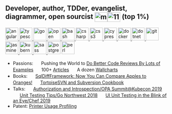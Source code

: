 
## Developer, author, TDDer, evangelist, diagrammer, open sourcist <a href="https://linkedin.com/in/michaelsorens" target="blank"><img align="center" src="https://cdn.jsdelivr.net/npm/simple-icons@3.0.1/icons/linkedin.svg" alt="michaelsorens" height="30" width="40" /></a><a href="https://stackoverflow.com/users/115690" target="blank"><img align="center" src="https://cdn.jsdelivr.net/npm/simple-icons@3.0.1/icons/stackoverflow.svg" alt="115690" height="30" width="40" /></a> (top 1%)

<a href="https://angular.io" target="_blank"> <img src="https://devicons.github.io/devicon/devicon.git/icons/angularjs/angularjs-original.svg" alt="angular" width="40" height="40"/> </a>
<a href="https://www.typescriptlang.org/" target="_blank"> <img src="https://devicons.github.io/devicon/devicon.git/icons/typescript/typescript-original.svg" alt="typescript" width="40" height="40"/> </a>
<a href="https://golang.org" target="_blank"> <img src="https://devicons.github.io/devicon/devicon.git/icons/go/go-original.svg" alt="go" width="40" height="40"/> </a>
<a href="https://www.openpolicyagent.org/" target="_blank"> <img src="https://avatars3.githubusercontent.com/u/16468693?s=200&v=4" alt="open policy agent" width="40" height="40"/> </a>
<a href="https://www.gnu.org/software/bash/" target="_blank"> <img src="https://www.vectorlogo.zone/logos/gnu_bash/gnu_bash-icon.svg" alt="bash" width="40" height="40"/> </a>
<a href="https://www.w3schools.com/cs/" target="_blank"> <img src="https://devicons.github.io/devicon/devicon.git/icons/csharp/csharp-original.svg" alt="csharp" width="40" height="40"/> </a>
<a href="https://www.w3schools.com/css/" target="_blank"> <img src="https://devicons.github.io/devicon/devicon.git/icons/css3/css3-original-wordmark.svg" alt="css3" width="40" height="40"/> </a>
<a href="https://www.cypress.io" target="_blank"> <img src="https://raw.githubusercontent.com/simple-icons/simple-icons/6e46ec1fc23b60c8fd0d2f2ff46db82e16dbd75f/icons/cypress.svg" alt="cypress" width="40" height="40"/> </a>
<a href="https://www.docker.com/" target="_blank"> <img src="https://devicons.github.io/devicon/devicon.git/icons/docker/docker-original-wordmark.svg" alt="docker" width="40" height="40"/> </a>
<a href="https://dotnet.microsoft.com/" target="_blank"> <img src="https://devicons.github.io/devicon/devicon.git/icons/dot-net/dot-net-original-wordmark.svg" alt="dotnet" width="40" height="40"/> </a>
<a href="https://git-scm.com/" target="_blank"> <img src="https://www.vectorlogo.zone/logos/git-scm/git-scm-icon.svg" alt="git" width="40" height="40"/> </a>
<a href="https://jasmine.github.io/" target="_blank"> <img src="https://www.vectorlogo.zone/logos/jasmine/jasmine-icon.svg" alt="jasmine" width="40" height="40"/> </a>
<a href="https://kubernetes.io" target="_blank"> <img src="https://www.vectorlogo.zone/logos/kubernetes/kubernetes-icon.svg" alt="kubernetes" width="40" height="40"/> </a>
<a href="https://sass-lang.com" target="_blank"> <img src="https://devicons.github.io/devicon/devicon.git/icons/sass/sass-original.svg" alt="sass" width="40" height="40"/> </a>
<a target="_blank"> <img src="https://www.vectorlogo.zone/logos/postgresql/postgresql-icon.svg" alt="postgres" width="40" height="40"/> </a>
<a target="_blank"> <img src="https://www.vectorlogo.zone/logos/perl/perl-icon.svg" alt="perl" width="40" height="40"/> </a>

 - Passions:
   <img src="https://devicon.dev/devicon.git/icons/git/git-original.svg" width="17" height="17">
   Pushing the World to [Do Better Code Reviews By Lots of Examples](http://cleancode.sourceforge.net/wwwdoc/pullrequests.html)
   <img src="https://devicon.dev/devicon.git/icons/git/git-original.svg" width="17" height="17">
   100+ [Articles](http://cleancode.sourceforge.net/wwwdoc/articles.html)
   <img src="https://devicon.dev/devicon.git/icons/git/git-original.svg" width="17" height="17">
   A dozen [Wallcharts](http://cleancode.sourceforge.net/wwwdoc/wallcharts.html)
 - Books:
   <img src="https://devicon.dev/devicon.git/icons/git/git-original.svg" width="17" height="17">
   [SqlDiffFramework: Now You Can Compare Apples to Oranges!](https://github.com/msorens/SqlDiffFramework/wiki/UserGuide)
   <img src="https://devicon.dev/devicon.git/icons/git/git-original.svg" width="17" height="17">
   [TortoiseSVN and Subversion Cookbook](https://assets.red-gate.com/community/books/tortoise-svn-subversion-cookbook-oracle.pdf)
 - Talks:
   <img src="https://devicon.dev/devicon.git/icons/git/git-original.svg" width="17" height="17">
   [Authorization and Introspection/OPA Summit@Kubecon 2019](https://www.youtube.com/watch?v=jrrW855xL3s&list=PLJHPZt__YGKeCg3Lew3jvCOuyiUhW17Sk&index=4)
   <img src="https://devicon.dev/devicon.git/icons/git/git-original.svg" width="17" height="17">
   [Unit Testing Tips/Go Northwest 2018](https://www.youtube.com/watch?v=bZ53UAN2T58)
   <img src="https://devicon.dev/devicon.git/icons/git/git-original.svg" width="17" height="17">
   [UI Unit Testing in the Blink of an Eye/Chef 2019](https://drive.google.com/file/d/1ch_ivlG8mYU3D6YGMwZnAQryKRBfOJp6/view?usp=sharing)
 - Patent: [Printer Usage Profiling](https://patents.justia.com/patent/6317848)
<!-- https://rahuldkjain.github.io/gh-profile-readme-generator/ -->


<!--
**msorens/msorens** is a ✨ _special_ ✨ repository because its `README.md` (this file) appears on your GitHub profile.

Here are some ideas to get you started:
### Hi there 👋
- 🔭 I’m currently working on ...
- 🌱 I’m currently learning ...
- 👯 I’m looking to collaborate on ...
- 🤔 I’m looking for help with ...
- 💬 Ask me about ...
- 📫 How to reach me: ...
- 😄 Pronouns: ...
- ⚡ Fun fact: ...
-->
